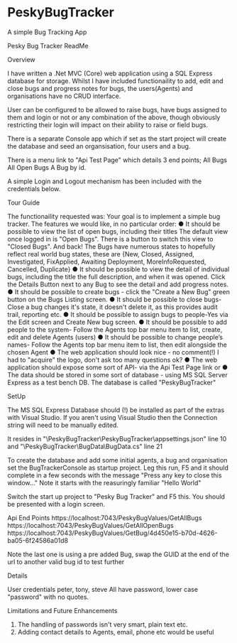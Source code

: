 # PeskyBugTracker
A simple Bug Tracking App


Pesky Bug Tracker ReadMe

Overview

I have written a .Net MVC (Core) web application using a SQL Express database for storage.  Whilst I have included functionaility to add, edit and close bugs and progress notes for bugs, the users(Agents) and organisations have no CRUD interface.

User can be configured to be allowed to raise bugs, have bugs assigned to them and login or not or any combination of the above, though obviously restricting their login will impact on their ability to raise or field bugs.  

There is a separate Console app which if set as the start project will create the database and seed an organsisation, four users and a bug.

There is a menu link to "Api Test Page" which details 3 end points;
      All Bugs
      All Open Bugs
      A Bug by id.

A simple Login and Logout mechanism has been included with the credentials below.



Tour Guide

The functionaility requested was: Your goal is to implement a simple bug tracker. The features we would like, in no particular order:
● It should be possible to view the list of open bugs, including their titles
      The default view once logged in is "Open Bugs".  There is a button to switch this view to "Closed Bugs".  And back!  The Bugs have numerous states to hopefully reflect real world bug states, these are {New, Closed, Assigned, Investigated, FixApplied, Awaiting Deployment, MoreInfoRequested, Cancelled, Duplicate}
● It should be possible to view the detail of individual bugs, including the title the full
description, and when it was opened.  Click the Details Button next to any Bug to see the detail and add progress notes.
● It should be possible to create bugs - click the "Create a New Bug" green button on the Bugs Listing screen.
● It should be possible to close bugs- Close a bug changes it's state, it doesn't delete it, as this provides audit trail, reporting etc.
● It should be possible to assign bugs to people-Yes via the Edit screen and Create New bug screen.
● It should be possible to add people to the system- Follow the Agents top bar menu item to list, create, edit and delete Agents (users)
● It should be possible to change people’s names- Follow the Agents top bar menu item to list, then edit alongside the chosen Agent
● The web application should look nice - no comment(!) I had to "acquire" the logo, don't ask too many questions ok?
● The web application should expose some sort of API- via the Api Test Page link or 
● The data should be stored in some sort of database - using MS SQL Server Express as a test bench DB.  The database is called "PeskyBugTracker"



SetUp

The MS SQL Express Database should (!) be installed as part of the extras with Visual Studio.  If you aren't using Visual Studio then the Connection string will need to be manually edited. 

It resides in "\PeskyBugTracker\PeskyBugTracker\appsettings.json" line 10
and
"\PeskyBugTracker\BugData\BugData.cs" line 21


To create the database and add some initial agents, a bug and organisation set the BugTrackerConsole as startup project. Leg this run, F5 and it should complete in a few seconds with the message "Press any key to close this window..."  Note it starts with the reasuringly familiar "Hello World"

Switch the start up project to "Pesky Bug Tracker" and F5 this.  You should be presented with a login screen.


Api End Points
https://localhost:7043/PeskyBugValues/GetAllBugs
https://localhost:7043/PeskyBugValues/GetAllOpenBugs
https://localhost:7043/PeskyBugValues/GetBug/4d450e15-b70d-4626-ba05-6f24586a01d8

Note the last one is using a pre added Bug, swap the GUID at the end of the url to another valid bug id to test further



Details

User credentials
peter, tony, steve
All have password, lower case "password" with no quotes.


Limitations and Future Enhancements
1. The handling of passwords isn't very smart, plain text etc.
2. Adding contact details to Agents, email, phone etc would be useful
